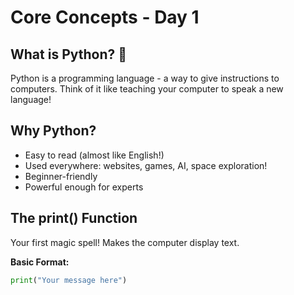 # Core Concepts - Day 1

## What is Python? 🐍
Python is a programming language - a way to give instructions to computers. Think of it like teaching your computer to speak a new language!

## Why Python?
- Easy to read (almost like English!)
- Used everywhere: websites, games, AI, space exploration!
- Beginner-friendly
- Powerful enough for experts

## The print() Function
Your first magic spell! Makes the computer display text.

**Basic Format:**
```python
print("Your message here")

